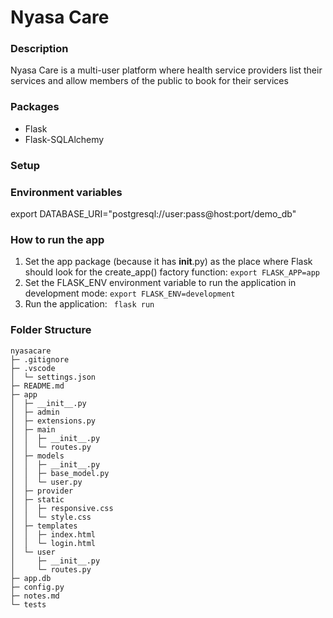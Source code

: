 # Nyasa Care

### Description
<p> Nyasa Care is a multi-user platform where health service providers list their services and allow members of the public to book for their services </p>



### Packages
- Flask
- Flask-SQLAlchemy


### Setup

### Environment variables 
export DATABASE_URI="postgresql://user:pass@host:port/demo_db"


### How to run the app
1. Set the app package (because it has __init__.py) as the place where Flask should look for the create_app() factory function:  ```export FLASK_APP=app ```
2. Set the FLASK_ENV environment variable to run the application in development mode: ```export FLASK_ENV=development ```
3.  Run the application: ``` flask run```

### Folder Structure

```
nyasacare
├─ .gitignore
├─ .vscode
│  └─ settings.json
├─ README.md
├─ app
│  ├─ __init__.py
│  ├─ admin
│  ├─ extensions.py
│  ├─ main
│  │  ├─ __init__.py
│  │  └─ routes.py
│  ├─ models
│  │  ├─ __init__.py
│  │  ├─ base_model.py
│  │  └─ user.py
│  ├─ provider
│  ├─ static
│  │  ├─ responsive.css
│  │  └─ style.css
│  ├─ templates
│  │  ├─ index.html
│  │  └─ login.html
│  └─ user
│     ├─ __init__.py
│     └─ routes.py
├─ app.db
├─ config.py
├─ notes.md
└─ tests

```